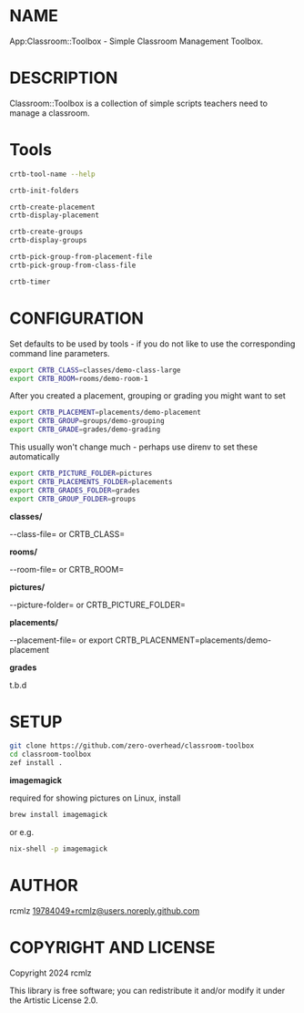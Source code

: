 NAME
====

App:Classroom::Toolbox - Simple Classroom Management Toolbox.

DESCRIPTION
===========

Classroom::Toolbox is a collection of simple scripts teachers need to manage a classroom.

Tools
=====

```bash
crtb-tool-name --help
```

```bash
crtb-init-folders

crtb-create-placement
crtb-display-placement

crtb-create-groups
crtb-display-groups

crtb-pick-group-from-placement-file
crtb-pick-group-from-class-file

crtb-timer
```

CONFIGURATION
=============

Set defaults to be used by tools - if you do not like to use the corresponding command line parameters.

```bash
export CRTB_CLASS=classes/demo-class-large
export CRTB_ROOM=rooms/demo-room-1
```

After you created a placement, grouping or grading you might want to set

```bash
export CRTB_PLACEMENT=placements/demo-placement
export CRTB_GROUP=groups/demo-grouping
export CRTB_GRADE=grades/demo-grading
```

This usually won't change much - perhaps use direnv to set these automatically

```bash
export CRTB_PICTURE_FOLDER=pictures
export CRTB_PLACEMENTS_FOLDER=placements
export CRTB_GRADES_FOLDER=grades
export CRTB_GROUP_FOLDER=groups
```

**classes/**

--class-file= or CRTB_CLASS=

**rooms/**

--room-file= or CRTB_ROOM=

**pictures/**

--picture-folder= or CRTB_PICTURE_FOLDER=

**placements/**

--placement-file= or export CRTB_PLACENMENT=placements/demo-placement

**grades**

t.b.d

SETUP
=====

```bash
git clone https://github.com/zero-overhead/classroom-toolbox
cd classroom-toolbox
zef install .
```

**imagemagick**

required for showing pictures on Linux, install

```bash
brew install imagemagick
```

or e.g.

```bash
nix-shell -p imagemagick
```

AUTHOR
======

rcmlz <19784049+rcmlz@users.noreply.github.com>

COPYRIGHT AND LICENSE
=====================

Copyright 2024 rcmlz

This library is free software; you can redistribute it and/or modify it under the Artistic License 2.0.

